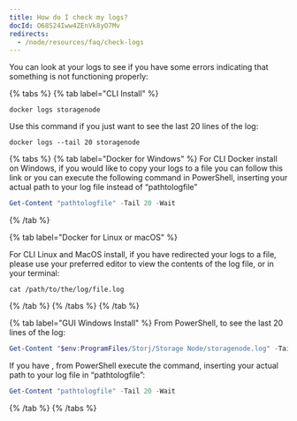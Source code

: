 ```yaml
---
title: How do I check my logs?
docId: O68S24Iww4ZEnVk8yO7Mv
redirects:
  - /node/resources/faq/check-logs
---
```


You can look at your logs to see if you have some errors indicating that something is not functioning properly:

{% tabs %}
{% tab label="CLI Install" %}

```linux
docker logs storagenode
```

Use this command if you just want to see the last 20 lines of the log:

```linux
docker logs --tail 20 storagenode

```

{% tabs %} {% tab label="Docker for Windows" %}
For CLI Docker install on Windows, if you would like to copy your logs to a file you can follow this link [](docId:EeyBBKEeuNK5oqkB4EyU0) or you can execute the following command in PowerShell, inserting your actual path to your log file instead of “pathtologfile”

```powershell
Get-Content "pathtologfile" -Tail 20 -Wait

```

{% /tab %}

{% tab label="Docker for Linux or macOS" %}

For CLI Linux and MacOS install, if you have redirected your logs to a file, please use your preferred editor to view the contents of the log file, or in your terminal:

```linux
cat /path/to/the/log/file.log

```

{% /tab %}
{% /tabs %}
{% /tab %}

{% tab label="GUI Windows Install" %}
From PowerShell, to see the last 20 lines of the log:

```powershell
Get-Content "$env:ProgramFiles/Storj/Storage Node/storagenode.log" -Tail 20 -Wait

```

If you have [](docId:EeyBBKEeuNK5oqkB4EyU0), from PowerShell execute the command, inserting your actual path to your log file in “pathtologfile”:

```powershell
Get-Content "pathtologfile" -Tail 20 -Wait

```

{% /tab %}
{% /tabs %}
